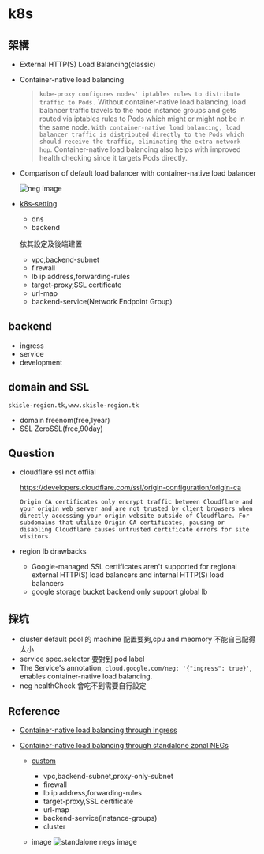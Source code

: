 # k8s

架構
--
- External HTTP(S) Load Balancing(classic)
- Container-native load balancing

  > `kube-proxy configures nodes' iptables rules to distribute traffic to Pods.` Without container-native load balancing, load balancer traffic travels to the node instance groups and gets routed via iptables rules to Pods which might or might not be in the same node. `With container-native load balancing, load balancer traffic is distributed directly to the Pods which should receive the traffic, eliminating the extra network hop`. Container-native load balancing also helps with improved health checking since it targets Pods directly.

- Comparison of default load balancer with container-native load balancer

  ![neg image](https://cloud.google.com/static/kubernetes-engine/images/neg.svg)

- [k8s-setting](k8s-setting.sh)
  - dns
  - backend
  
  依其設定及後端建置
  - vpc,backend-subnet
  - firewall
  - lb ip address,forwarding-rules
  - target-proxy,SSL certificate
  - url-map
  - backend-service(Network Endpoint Group)


backend
--
- ingress
- service
- development 


domain and SSL
--
`skisle-region.tk,www.skisle-region.tk`
- domain
 freenom(free,1year)
- SSL
 ZeroSSL(free,90day)

Question
--
- cloudflare ssl not offiial

  https://developers.cloudflare.com/ssl/origin-configuration/origin-ca
  ```
  Origin CA certificates only encrypt traffic between Cloudflare and your origin web server and are not trusted by client browsers when directly accessing your origin website outside of Cloudflare. For subdomains that utilize Origin CA certificates, pausing or disabling Cloudflare causes untrusted certificate errors for site visitors.

  ```
- region lb drawbacks
  - Google-managed SSL certificates aren't supported for regional external HTTP(S) load balancers and internal HTTP(S) load balancers
  - google storage bucket backend only support global lb

採坑
--
- cluster default pool 的 machine 配置要夠,cpu and meomory 不能自己配得太小
- service spec.selector 要對到 pod label 
- The Service's annotation, `cloud.google.com/neg: '{"ingress": true}'`, enables container-native load balancing.
- neg healthCheck 會吃不到需要自行設定

Reference
--

- [Container-native load balancing through Ingress ](https://cloud.google.com/kubernetes-engine/docs/how-to/container-native-load-balancing)


 - [Container-native load balancing through standalone zonal NEGs ](https://cloud.google.com/kubernetes-engine/docs/how-to/standalone-neg)

    - [custom](custom.sh)
      - vpc,backend-subnet,proxy-only-subnet
      - firewall
      - lb ip address,forwarding-rules
      - target-proxy,SSL certificate
      - url-map
      - backend-service(instance-groups)
      - cluster

    - image
      ![standalone negs image](https://cloud.google.com/static/kubernetes-engine/images/sneg2.svg)
   


